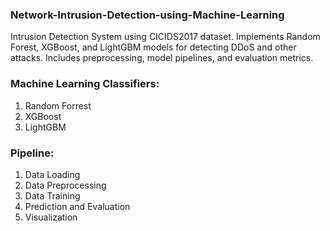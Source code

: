 ### Network-Intrusion-Detection-using-Machine-Learning
Intrusion Detection System using CICIDS2017 dataset. Implements Random Forest, XGBoost, and LightGBM models for detecting DDoS and other attacks. Includes preprocessing, model pipelines, and evaluation metrics.
### Machine Learning Classifiers:
1. Random Forrest
2. XGBoost
3. LightGBM
### Pipeline:
1. Data Loading
2. Data Preprocessing
3. Data Training
4. Prediction and Evaluation
5. Visualization
